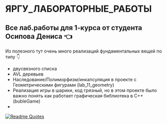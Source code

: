 # ЯРГУ_ЛАБОРАТОРНЫЕ_РАБОТЫ
## Все лаб.работы для 1-курса от студента Осипова Дениса :point_left:

Из полезного тут очень много реализаций фундаментальных вещей по типу :point_down:
 - двусвязного списка
 - AVL деревьев
 - Наследование/Полиморфизм/инкапсуляция в проекте с Геометрическими фигурами (lab_11_geometry)
 - Реализация игры в шарики, код грязный, но в этом проекте было важно понять как работает графическая библиотека в C++ (bubleGame)
 - 


[![Readme Quotes](https://quotes-github-readme.vercel.app/api?type=horizontal&theme=dark)](https://github.com/piyushsuthar/github-readme-quotes)



